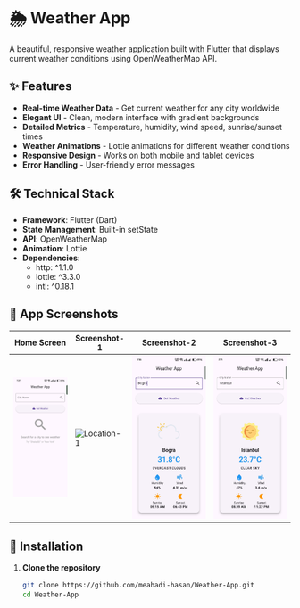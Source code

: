 # 🌦️ Weather App

A beautiful, responsive weather application built with Flutter that displays current weather conditions using OpenWeatherMap API.

## ✨ Features

- **Real-time Weather Data** - Get current weather for any city worldwide
- **Elegant UI** - Clean, modern interface with gradient backgrounds
- **Detailed Metrics** - Temperature, humidity, wind speed, sunrise/sunset times
- **Weather Animations** - Lottie animations for different weather conditions
- **Responsive Design** - Works on both mobile and tablet devices
- **Error Handling** - User-friendly error messages

## 🛠️ Technical Stack

- **Framework**: Flutter (Dart)
- **State Management**: Built-in setState
- **API**: OpenWeatherMap
- **Animation**: Lottie
- **Dependencies**:
  - http: ^1.1.0
  - lottie: ^3.3.0
  - intl: ^0.18.1

## 📱 App Screenshots

| Home Screen | Screenshot-1 | Screenshot-2 | Screenshot-3 |
|-------------|--------|-------------|-------------|
| ![Home](Images/HomeScreen.jpg) | ![Location-1](Images/Chili.jpg) | ![Location-2](Images/Bogra.jpg) | ![Location-3](Images/Istambul.jpg)

## 🚀 Installation

1. **Clone the repository**
   ```bash
   git clone https://github.com/meahadi-hasan/Weather-App.git
   cd Weather-App
